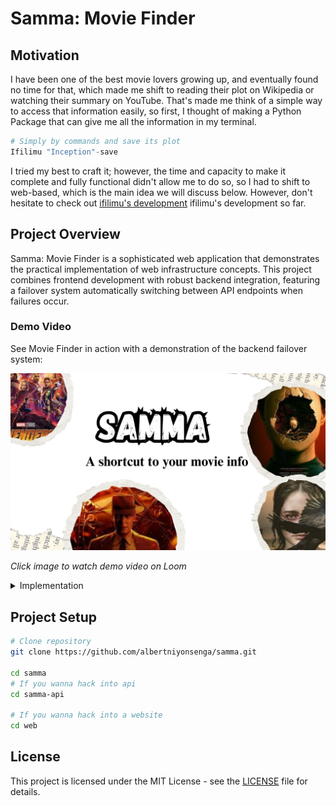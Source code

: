 # Samma: Movie Finder
## Motivation
I have been one of the best movie lovers growing up, and eventually found no time for that, which made me shift to reading their plot on Wikipedia or watching their summary on YouTube. That's made me think of a simple way to access that information easily, so first, I thought of making a Python Package that can give me all the information in my terminal.

```python
# Simply by commands and save its plot
Ifilimu "Inception"-save
```
I tried my best to craft it; however, the time and capacity to make it complete and fully functional didn't allow me to do so, so I had to shift to web-based, which is the main idea we will discuss below. However, don't hesitate to check out [ifilimu's development](https://pypi.org/project/ifilimu) ifilimu's development so far.

## Project Overview
Samma: Movie Finder is a sophisticated web application that demonstrates the practical implementation of web infrastructure concepts. This project combines frontend development with robust backend integration, featuring a failover system automatically switching between API endpoints when failures occur.

### Demo Video
See Movie Finder in action with a demonstration of the backend failover system:

[![Watch the Demo](https://raw.githubusercontent.com/albertniyonsenga/samma/main/demo/flyer.png)](https://raw.githubusercontent.com/albertniyonsenga/samma/main/demo/demo.mp4)

*Click image to watch demo video on Loom*

<details>
<summary>Implementation</summary>

## System Architecture
```
Client Browser
│
├─> Primary Backend (https://samma-api.onrender.com)
│   │
│   └─> Failover 1 (https://samma-api-prod.onrender.com)
│       │
│       └─> Failover 2 (https://samma-api-failover.onrender.com)
│
├─> Local Storage (Recent Searches)
│
└─> UI Components
    ├─ Search Interface
    ├─ Results Display
    └─ Status Indicators
```
## Technical Implementation
### Backend Failover System

```javascript
const BACKENDS = [
  "https://samma-api.onrender.com",
  "https://samma-api-prod.onrender.com",
  "https://samma-api-failover.onrender.com"
];

async function callBackend(path, retries = 3) {
  for (let i = 0; i < retries; i++) {
    try {
      const response = await fetch(`${BACKENDS[currentBackendIndex]}${path}`);
      if (!response.ok) throw new Error(`HTTP error! status: ${response.status}`);
      return await response.json();
    } catch (error) {
      if (i === retries - 1 && currentBackendIndex < BACKENDS.length - 1) {
        currentBackendIndex++;
        i = -1;  // Reset retry counter
      }
    }
  }
  throw new Error("All backends failed");
}
```

This implementation demonstrates:
1. **API endpoint rotation** when failures occur
2. **Retry logic** with configurable attempts
3. **Visual status indicators** showing active backend
4. **Graceful degradation** when all backends fail

### Frontend Architecture
- **Responsive Design**: Mobile-first approach with CSS Grid/Flexbox
- **Performance Optimization**: Minimal dependencies, efficient rendering
- **State Management**: LocalStorage for persistent recent searches
- **Error Handling**: User-friendly error messages with retry options

```css
/* Visual backend status indicators */
.status-dot {
  width: 10px;
  height: 10px;
  border-radius: 50%;
  background: #555;
}

.status-dot.active {
  background: #6cffa0;
  box-shadow: 0 0 8px rgba(108, 255, 160, 0.8);
  animation: pulse 1.5s infinite;
}

@keyframes pulse {
  0% { transform: scale(1); }
  50% { transform: scale(1.2); }
  100% { transform: scale(1); }
}
```

### API Integration Features
1. **Rate Limit Awareness**: Sequential backend switching avoids hitting rate limits
2. **Header Management**: Proper Content-Type and Accept headers
3. **Response Validation**: Checks for valid JSON before processing
4. **Error Mapping**: Converts HTTP errors to user-friendly messages

## Technical Limits and Solutions
1. **API Dependency**:
   - *Challenge*: Requires compatible backend APIs
   - *Solution*: Abstracted API client with adapter pattern

2. **Rate Limiting**:
   - *Challenge*: Backend API rate restrictions
   - *Solution*: Multiple endpoints with failover

3. **Browser Compatibility**:
   - *Challenge*: Support for older browsers
   - *Solution*: Progressive enhancement approach

4. **Security Constraints**:
   - *Challenge*: Frontend-only implementation
   - *Solution*: Ready for HTTPS/TLS integration provided by our hosting platform - GitHub Pages
</details>

## Project Setup

```bash
# Clone repository
git clone https://github.com/albertniyonsenga/samma.git

cd samma
# If you wanna hack into api
cd samma-api

# If you wanna hack into a website
cd web
```

## License
This project is licensed under the MIT License - see the [LICENSE](LICENSE) file for details.
